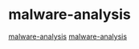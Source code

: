 # malware-analysis

[malware-analysis](https://github.com/alvin-tosh/Malware-Exhibit)
[malware-analysis](https://github.com/horsicq/Nauz-File-Detector)
